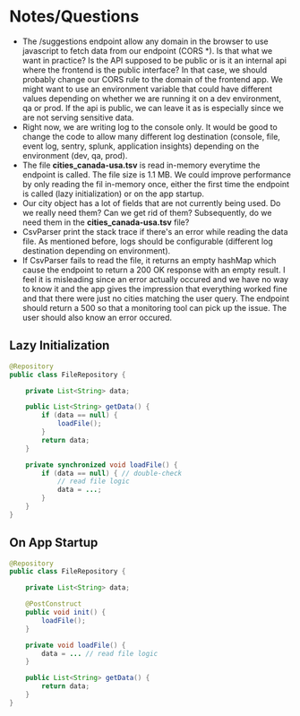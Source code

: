 # Notes/Questions

- The /suggestions endpoint allow any domain in the browser to use javascript to fetch data from
  our endpoint (CORS *). Is that what we want in practice? Is the API supposed to be public or is it
  an internal api where the frontend is the public interface? In that case, we should probably change
  our CORS rule to the domain of the frontend app. We might want to use an environment variable that
  could have different values depending on whether we are running it on a dev environment, qa or prod.
  If the api is public, we can leave it as is especially since we are not serving sensitive data.
- Right now, we are writing log to the console only. It would be good to change the code to allow
  many different log destination (console, file, event log, sentry, splunk, application insights) depending on the environment (dev, qa, prod).
- The file **cities_canada-usa.tsv** is read in-memory everytime the endpoint is called. The file
size is 1.1 MB. We could improve performance by only reading the fil in-memory once, either the
first time the endpoint is called (lazy initialization) or on the app startup.
- Our city object has a lot of fields that are not currently being used. Do we really need them?
  Can we get rid of them? Subsequently, do we need them in the **cities_canada-usa.tsv** file?
- CsvParser print the stack trace if there's an error while reading the data file. As mentioned
  before, logs should be configurable (different log destination depending on environment).
- If CsvParser fails to read the file, it returns an empty hashMap which cause the endpoint
  to return a 200 OK response with an empty result. I feel it is misleading since an error actually 
  occured and we have no way to know it and the app gives the impression that everything worked 
  fine and that there were just no cities matching the user query. The endpoint should return a 500
  so that a monitoring tool can pick up the issue. The user should also know an error occured.

## Lazy Initialization

```java
@Repository
public class FileRepository {

    private List<String> data;

    public List<String> getData() {
        if (data == null) {
            loadFile();
        }
        return data;
    }

    private synchronized void loadFile() {
        if (data == null) { // double-check
            // read file logic
            data = ...;
        }
    }
}
```

## On App Startup

```java
@Repository
public class FileRepository {

    private List<String> data;

    @PostConstruct
    public void init() {
        loadFile();
    }

    private void loadFile() {
        data = ... // read file logic
    }

    public List<String> getData() {
        return data;
    }
}
```

